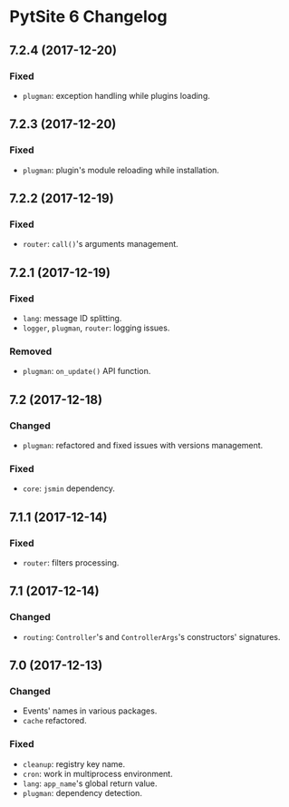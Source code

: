# PytSite 6 Changelog


## 7.2.4 (2017-12-20)

### Fixed

- `plugman`: exception handling while plugins loading.


## 7.2.3 (2017-12-20)

### Fixed

- `plugman`: plugin's module reloading while installation.


## 7.2.2 (2017-12-19)

### Fixed

- `router`: `call()`'s arguments management.


## 7.2.1 (2017-12-19)

### Fixed

- `lang`: message ID splitting.
- `logger`, `plugman`, `router`: logging issues.

### Removed

- `plugman`: `on_update()` API function.


## 7.2 (2017-12-18)

### Changed

- `plugman`: refactored and fixed issues with versions management.

### Fixed

- `core`: `jsmin` dependency.


## 7.1.1 (2017-12-14)

### Fixed

- `router`: filters processing.


## 7.1 (2017-12-14)

### Changed

- `routing`: `Controller`'s and `ControllerArgs`'s constructors' signatures.


## 7.0 (2017-12-13)

### Changed

- Events' names in various packages.
- `cache` refactored.

### Fixed

- `cleanup`: registry key name.
- `cron`: work in multiprocess environment.
- `lang`: `app_name`'s global return value.
- `plugman`: dependency detection.

